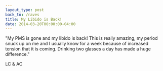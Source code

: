 ```yaml
---
layout_type: post
back_to: /raves
title: My Libido is Back!
date: 2014-03-20T00:00:00-04:00
---
```

"My PMS is gone and my libido is back!  This is really amazing, my period snuck up on me and I usually know for a week because of increased tension that it is coming.  Drinking two glasses a day has made a huge difference." 


LC & AC
